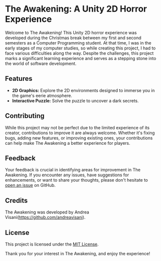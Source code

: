 # The Awakening: A Unity 2D Horror Experience

Welcome to The Awakening! This Unity 2D horror experience was developed during the Christmas break between my first and second semesters as a Computer Programming student. At that time, I was in the early stages of my computer studies, so while creating this project, I had to face various difficulties along the way. Despite the challenges, this project marks a significant learning experience and serves as a stepping stone into the world of software development.

## Features
- **2D Graphics:** Explore the 2D environments designed to immerse you in the game's eerie atmosphere.
- **Interactive Puzzle:** Solve the puzzle to uncover a dark secrets.



## Contributing
While this project may not be perfect due to the limited experience of its creator, contributions to improve it are always welcome. Whether it's fixing bugs, adding new features, or improving existing ones, your contributions can help make The Awakening a better experience for players.

## Feedback
Your feedback is crucial in identifying areas for improvement in The Awakening. If you encounter any issues, have suggestions for enhancements, or want to share your thoughts, please don't hesitate to [open an issue](https://github.com/yourusername/TheAwakening/issues) on GitHub.

## Credits
The Awakening was developed by Andrea Visani(https://github.com/andreavisani).

## License
This project is licensed under the [MIT License](LICENSE).

Thank you for your interest in The Awakening, and enjoy the experience!
